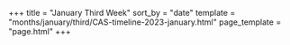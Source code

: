 +++
title = "January Third Week"
sort_by = "date"
template = "months/january/third/CAS-timeline-2023-january.html"
page_template = "page.html"
+++

